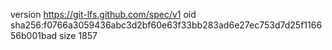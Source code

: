version https://git-lfs.github.com/spec/v1
oid sha256:f0766a3059436abc3d2bf60e63f33bb283ad6e27ec753d7d25f116656b001bad
size 1857
